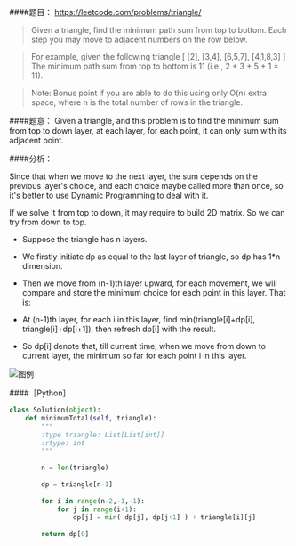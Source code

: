 ####题目：
https://leetcode.com/problems/triangle/

>Given a triangle, find the minimum path sum from top to bottom. Each step you may move to adjacent numbers on the row below.

>For example, given the following triangle
[
     [2],
    [3,4],
   [6,5,7],
  [4,1,8,3]
]
The minimum path sum from top to bottom is 11 (i.e., 2 + 3 + 5 + 1 = 11).

>Note:
Bonus point if you are able to do this using only O(n) extra space, where n is the total number of rows in the triangle.


####题意：
Given a triangle, and this problem is to find the minimum sum from top to down layer, at each layer, for each point, it can only sum with its adjacent point.


####分析：

Since that when we move to the next layer, the sum depends on the previous layer's choice, and each choice maybe called more than once, so it's better to use Dynamic Programming to deal with it.

If we solve it from top to down, it may require to build 2D matrix.
So we can try from down to top.

- Suppose the triangle has n layers.

- We firstly initiate dp as equal to the last layer of triangle, so dp has 1*n dimension.

- Then we move from (n-1)th layer upward, for each movement, we will compare and store the minimum choice for each point in this layer. That is:

- At (n-1)th layer, for each i in this layer, find min(triangle[i]+dp[i], triangle[i]+dp[i+1]), then refresh dp[i] with the result.

- So dp[i] denote that, till current time, when we move from down to current layer, the minimum so far for each point i in this layer.


![图例](http://img.blog.csdn.net/20160816232845798)

####［Python］
``` python
class Solution(object):
    def minimumTotal(self, triangle):
        """
        :type triangle: List[List[int]]
        :rtype: int
        """
        
        n = len(triangle)
        
        dp = triangle[n-1]
        
        for i in range(n-2,-1,-1):
            for j in range(i+1):
                dp[j] = min( dp[j], dp[j+1] ) + triangle[i][j]
        
        return dp[0]

```


